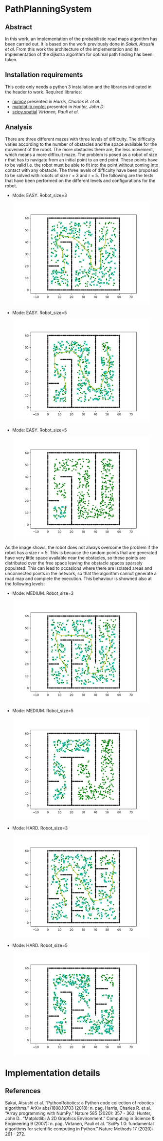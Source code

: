 # PathPlanningSystem

## Abstract
In this work, an implementation of the probabilistic road maps algorithm has been carried out. It is based on the work previously done in *Sakai, Atsushi et al*. From this work the architecture of the implementation and its implementation of the dijkstra algorithm for optimal path finding has been taken. 

## Installation requirements
This code only needs a python 3 installation and the libraries indicated in the header to work.
Required libraries:
* [numpy](https://numpy.org/) presented in *Harris, Charles R. et al*.
* [matplotlib.pyplot](https://numpy.org/) presented in *Hunter, John D*.
* [scipy.spatial](https://docs.scipy.org/doc/scipy/index.html) *Virtanen, Pauli et al*.

## Analysis 

There are three different mazes with three levels of difficulty. The difficulty varies according to the number of obstacles and the space available for the movement of the robot. The more obstacles there are, the less movement, which means a more difficult maze. The problem is posed as a robot of size r that has to navigate from an initial point to an end point. These points have to be valid i.e. the robot must be able to fit into the point without coming into contact with any obstacle. The three levels of difficulty have been proposed to be solved with robots of size r = 3 and r = 5. The following are the tests that have been performed on the different levels and configurations for the robot.

* Mode: EASY. Robot_size=3
<p align="center">
  <img src="/pictures/o10_r3_easy.png" width=448px height=336px title="Mode: EASY. Robot_size = 3">
</p>

* Mode: EASY. Robot_size=5
<p align="center">
  <img src="/pictures/o10_r5_easy.png" width=448px height=336px title="Mode: EASY. Robot_size = 5">
</p>

* Mode: EASY. Robot_size=5
<p align="center">
  <img src="/pictures/o10_r5_easy_fail.png" width=448px height=336px title="Mode: EASY. Robot_size = 5">
</p>

As the image shows, the robot does not always overcome the problem if the robot has a size r = 5. This is because the random points that are generated have very little space available near the obstacles, so these points are distributed over the free space leaving the obstacle spaces sparsely populated. This can lead to occasions where there are isolated areas and unconnected points in the network, so that the algorithm cannot generate a road map and complete the execution. This behaviour is showned also at the following levels:


* Mode: MEDIUM. Robot_size=3
<p align="center">
  <img src="/pictures/o10_r3_medium.png" width=448px height=336px title="Mode: MEDIUM. Robot_size=3">
</p>

* Mode: MEDIUM. Robot_size=5
<p align="center">
  <img src="/pictures/o10_r5_medium_fail.png" width=448px height=336px title="Mode: MEDIUM. Robot_size=5">
</p>

* Mode: HARD. Robot_size=3
<p align="center">
  <img src="/pictures/o10_r3_hard.png" width=448px height=336px title="Mode: HARD. Robot_size=3">
</p>

* Mode: HARD. Robot_size=5
<p align="center">
  <img src="/pictures/o10_r5_hard_fail.png" width=448px height=336px title="Mode: HARD. Robot_size=5">
</p>

# Implementation details



## References
Sakai, Atsushi et al. “PythonRobotics: a Python code collection of robotics algorithms.” ArXiv abs/1808.10703 (2018): n. pag.
Harris, Charles R. et al. “Array programming with NumPy.” Nature 585 (2020): 357 - 362.
Hunter, John D.. “Matplotlib: A 2D Graphics Environment.” Computing in Science & Engineering 9 (2007): n. pag.
Virtanen, Pauli et al. “SciPy 1.0: fundamental algorithms for scientific computing in Python.” Nature Methods 17 (2020): 261 - 272.
